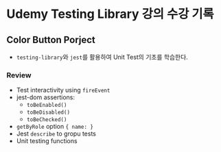 # Udemy Testing Library 강의 수강 기록

## Color Button Porject

- `testing-library`와 `jest`를 활용하여 Unit Test의 기초를 학습한다.

### Review

- Test interactivity using `fireEvent`
- jest-dom assertions:
  - `toBeEnabled()`
  - `toBeDisabled()`
  - `toBeChecked()`
- `getByRole` option `{ name: }`
- Jest `describe` to gropu tests
- Unit testing functions

